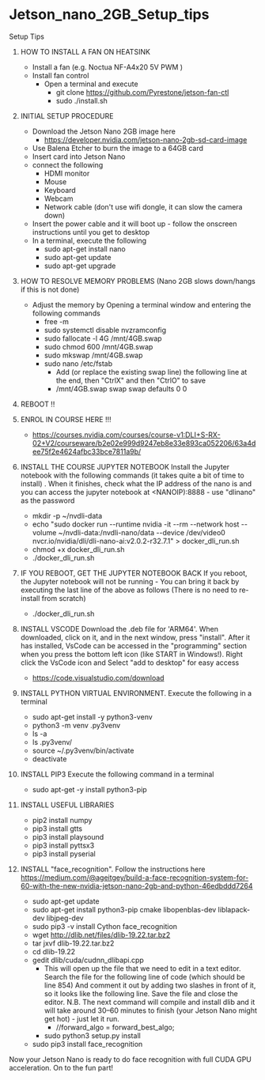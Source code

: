 # Jetson_nano_2GB_Setup_tips
Setup Tips 



1) HOW TO INSTALL A FAN ON HEATSINK
   - Install a fan (e.g. Noctua NF-A4x20 5V PWM )
   - Install fan control
     - Open a terminal and execute
       - git clone  https://github.com/Pyrestone/jetson-fan-ctl    
       - sudo ./install.sh 



2) INITIAL SETUP PROCEDURE  
   - Download the Jetson Nano 2GB image here
     - https://developer.nvidia.com/jetson-nano-2gb-sd-card-image
   - Use Balena Etcher to burn the image to a 64GB card
   - Insert card into Jetson Nano
   - connect the following
     - HDMI monitor
     - Mouse
     - Keyboard
     - Webcam
     - Network cable (don't use wifi dongle, it can slow the camera down)
   - Insert the power cable and it will boot up - follow the onscreen instructions until you get to desktop
   - In a terminal, execute the following 
     - sudo apt-get install nano
     - sudo apt-get update
     - sudo apt-get upgrade



3) HOW TO RESOLVE MEMORY PROBLEMS (Nano 2GB slows down/hangs if this is not done) 
   - Adjust the memory by Opening a terminal window and entering the following commands
     - free -m
     - sudo systemctl disable nvzramconfig
     - sudo fallocate -l 4G /mnt/4GB.swap
     - sudo chmod 600 /mnt/4GB.swap
     - sudo mkswap /mnt/4GB.swap
     - sudo nano /etc/fstab 
       - Add (or replace the existing swap line) the following line at the end, then "CtrlX" and then "CtrlO" to save
       - /mnt/4GB.swap swap swap defaults 0 0



4) REBOOT !!



5) ENROL IN COURSE HERE !!!
   - https://courses.nvidia.com/courses/course-v1:DLI+S-RX-02+V2/courseware/b2e02e999d9247eb8e33e893ca052206/63a4dee75f2e4624afbc33bce7811a9b/



5) INSTALL THE COURSE JUPYTER NOTEBOOK
Install the Jupyter notebook with the following commands (it takes quite a bit of time to install) . When it finishes, check what the IP address of the nano is and you can access the jupyter notebook at <NANOIP):8888 - use "dlinano" as the password 
   - mkdir -p ~/nvdli-data
   - echo "sudo docker run --runtime nvidia -it --rm --network host --volume ~/nvdli-data:/nvdli-nano/data --device /dev/video0  nvcr.io/nvidia/dli/dli-nano-ai:v2.0.2-r32.7.1" > docker_dli_run.sh
   - chmod +x docker_dli_run.sh
   - ./docker_dli_run.sh    
 
 
 
6) IF YOU REBOOT, GET THE JUPYTER NOTEBOOK BACK
If you reboot, the Jupyter notebook will not be running - You can bring it back by executing the last line of the above as follows (There is no need to re-install from scratch)
   - ./docker_dli_run.sh


7) INSTALL VSCODE
Download the .deb file for 'ARM64'. 
When downloaded, click on it, and in the next window, press "install". After it has installed, VsCode can be accessed in the "programming" section when you press the bottom left icon (like START in Windows!). Right click the VsCode icon and Select "add to desktop" for easy access
   - https://code.visualstudio.com/download


8) INSTALL PYTHON VIRTUAL ENVIRONMENT. Execute the following in a terminal
   - sudo apt-get install -y python3-venv
   - python3 -m venv .py3venv
   - ls -a
   - ls .py3venv/
   - source ~/.py3venv/bin/activate
   - deactivate


8) INSTALL PIP3
Execute the following command in a terminal
   - sudo apt-get -y install python3-pip


9) INSTALL USEFUL LIBRARIES 
   - pip2 install numpy
   - pip3 install gtts
   - pip3 install playsound
   - pip3 install pyttsx3
   - pip3 install pyserial

10) INSTALL "face_recognition". Follow the instructions here https://medium.com/@ageitgey/build-a-face-recognition-system-for-60-with-the-new-nvidia-jetson-nano-2gb-and-python-46edbddd7264
    - sudo apt-get update
    - sudo apt-get install python3-pip cmake libopenblas-dev liblapack-dev libjpeg-dev
    - sudo pip3 -v install Cython face_recognition
    - wget http://dlib.net/files/dlib-19.22.tar.bz2 
    - tar jxvf dlib-19.22.tar.bz2
    - cd dlib-19.22
    - gedit dlib/cuda/cudnn_dlibapi.cpp
      - This will open up the file that we need to edit in a text editor. Search the file for the following line of code (which should be line 854) And comment it out by adding two slashes in front of it, so it looks like the following line. Save the file and close the editor. N.B. The next command will compile and install dlib and it will take around 30–60 minutes to finish (your Jetson Nano might get hot) - just let it run.
        - //forward_algo = forward_best_algo;
      - sudo python3 setup.py install
    - sudo pip3 install face_recognition
    
    
Now your Jetson Nano is ready to do face recognition with full CUDA GPU acceleration. On to the fun part!

